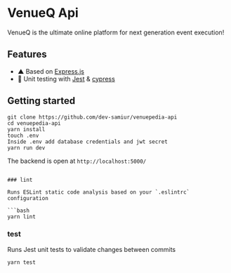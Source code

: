 # VenueQ Api
VenueQ is the ultimate online platform for next generation event execution!

## Features
-  ▲ Based on [Express.js](https://expressjs.com/)
- 🐐 Unit testing with [Jest](https://github.com/facebook/jest) & [cypress](https://www.cypress.io/)

## Getting started
```
git clone https://github.com/dev-samiur/venuepedia-api
cd venuepedia-api
yarn install
touch .env
Inside .env add database credentials and jwt secret
yarn run dev
```
The backend is open at `http://localhost:5000/`

```

### lint

Runs ESLint static code analysis based on your `.eslintrc` configuration

```bash
yarn lint
```

### test

Runs Jest unit tests to validate changes between commits

```bash
yarn test
```

